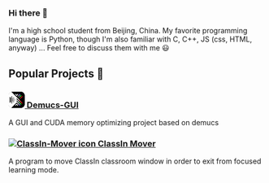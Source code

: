 ### Hi there 👋

I'm a high school student from Beijing, China. My favorite programming language is Python, though I'm also familiar with C, C++, JS (css, HTML, anyway) ... Feel free to discuss them with me 😃

## Popular Projects 📁

### [![Demucs-GUI icon](https://github.com/CarlGao4/Demucs-Gui/blob/main/icon/icon_32x32.png?raw=true) Demucs-GUI](https://carlgao4.github.io/demucs-gui)

A GUI and CUDA memory optimizing project based on demucs

### [![ClassIn-Mover icon](https://carlgao4.github.io/ClassIn-Mover/ClassIn_Mover_32.png) ClassIn Mover](https://carlgao4.github.io/ClassIn-Mover)

A program to move ClassIn classroom window in order to exit from focused learning mode.

